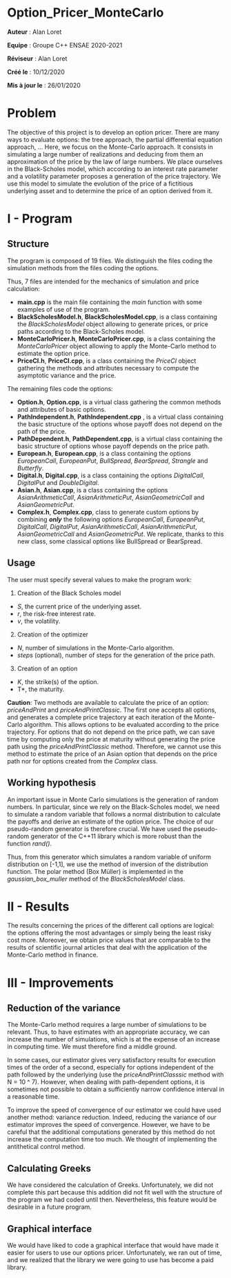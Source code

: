 # Option_Pricer_MonteCarlo

**Auteur** : Alan Loret

**Equipe** : Groupe C++ ENSAE 2020-2021

**Réviseur** : Alan Loret

**Créé le** : 10/12/2020

**Mis à jour le** : 26/01/2020

# Problem

The objective of this project is to develop an option pricer.
There are many ways to evaluate options: the tree approach, the partial differential equation approach, ... 
Here, we focus on the Monte-Carlo approach. It consists in simulating a large number of realizations and deducing from them an approximation of the price by the law of large numbers. We place ourselves in the Black-Scholes model, which according to an interest rate parameter and a volatility parameter proposes a generation of the price trajectory. 
We use this model to simulate the evolution of the price of a fictitious underlying asset and to determine the price of an option derived from it.

# I - Program

## Structure

The program is composed of 19 files. 
We distinguish the files coding the simulation methods from the files coding the options.

Thus, 7 files are intended for the mechanics of simulation and price calculation:

- **main.cpp** is the main file containing the *main* function with some examples of use of the program.
- **BlackScholesModel.h**, **BlackScholesModel.cpp**, is a class containing the *BlackScholesModel* object allowing to generate prices, or price paths according to the Black-Scholes model.
- **MonteCarloPricer.h**, **MonteCarloPricer.cpp**, is a class containing the *MonteCarloPricer* object allowing to apply the Monte-Carlo method to estimate the option price.
- **PriceCI.h**, **PriceCI.cpp**, is a class containing the *PriceCI* object gathering the methods and attributes necessary to compute the asymptotic variance and the price.

The remaining files code the options:
- **Option.h**, **Option.cpp**, is a virtual class gathering the common methods and attributes of basic options.
- **PathIndependent.h**, **PathIndependent.cpp** , is a virtual class containing the basic structure of the options whose payoff does not depend on the path of the price.
- **PathDependent.h**, **PathDependent.cpp**, is a virtual class containing the basic structure of options whose payoff depends on the price path.
- **European.h**, **European.cpp**, is a class containing the options *EuropeanCall*, *EuropeanPut*, *BullSpread*, *BearSpread*, *Strangle* and *Butterfly*.
- **Digital.h**, **Digital.cpp**, is a class containing the options *DigitalCall*, *DigitalPut* and *DoubleDigital*.
- **Asian.h**, **Asian.cpp**, is a class containing the options *AsianArithmeticCall*, *AsianArithmeticPut*, *AsianGeometricCall* and *AsianGeometricPut*.
- **Complex.h**, **Complex.cpp**, class to generate custom options by combining ***only*** the following options *EuropeanCall*, *EuropeanPut*, *DigitalCall*, *DigitalPut*, *AsianArithmeticCall*, *AsianArithmeticPut*, *AsianGeometricCall* and *AsianGeometricPut*. We replicate, thanks to this new class, some classical options like BullSpread or BearSpread.

## Usage 

The user must specify several values to make the program work:
1. Creation of the Black Scholes model
- *S*, the current price of the underlying asset.
- *r*, the risk-free interest rate.
- *v*, the volatility.
2. Creation of the optimizer
- *N*, number of simulations in the Monte-Carlo algorithm.
- *steps* (optional), number of steps for the generation of the price path.
3.  Creation of an option
- *K*, the strike(s) of the option.
- T*, the maturity.

**Caution**: Two methods are available to calculate the price of an option: *priceAndPrint* and *priceAndPrintClassic*. 
The first one accepts all options, and generates a complete price trajectory at each iteration of the Monte-Carlo algorithm. This allows options to be evaluated according to the price trajectory. For options that do not depend on the price path, we can save time by computing only the price at maturity without generating the price path using the *priceAndPrintClassic* method. Therefore, we cannot use this method to estimate the price of an Asian option that depends on the price path nor for options created from the *Complex* class.

## Working hypothesis

An important issue in Monte Carlo simulations is the generation of random numbers. 
In particular, since we rely on the Black-Scholes model, we need to simulate a random variable that follows a normal distribution to calculate the payoffs and derive an estimate of the option price. The choice of our pseudo-random generator is therefore crucial. We have used the pseudo-random generator of the C++11 library which is more robust than the function *rand()*.

Thus, from this generator which simulates a random variable of uniform distribution on [-1,1], we use the method of inversion of the distribution function. The polar method (Box Müller) is implemented in the *gaussian_box_muller* method of the *BlackScholesModel* class.

# II - Results

The results concerning the prices of the different call options are logical: the options offering the most advantages or simply being the least risky cost more. Moreover, we obtain price values that are comparable to the results of scientific journal articles that deal with the application of the Monte-Carlo method in finance.

# III - Improvements

## Reduction of the variance
The Monte-Carlo method requires a large number of simulations to be relevant. Thus, to have estimates with an appropriate accuracy, we can increase the number of simulations, which is at the expense of an increase in computing time. We must therefore find a middle ground.

In some cases, our estimator gives very satisfactory results for execution times of the order of a second, especially for options independent of the path followed by the underlying (use the *priceAndPrintClasssic* method with N = 10 ^ 7). However, when dealing with path-dependent options, it is sometimes not possible to obtain a sufficiently narrow confidence interval in a reasonable time.

To improve the speed of convergence of our estimator we could have used another method: variance reduction. Indeed, reducing the variance of our estimator improves the speed of convergence. 
However, we have to be careful that the additional computations generated by this method do not increase the computation time too much. We thought of implementing the antithetical control method.

## Calculating Greeks

We have considered the calculation of Greeks. Unfortunately, we did not complete this part because this addition did not fit well with the structure of the program we had coded until then. Nevertheless, this feature would be desirable in a future program.

## Graphical interface 

We would have liked to code a graphical interface that would have made it easier for users to use our options pricer. Unfortunately, we ran out of time, and we realized that the library we were going to use has become a paid library.
